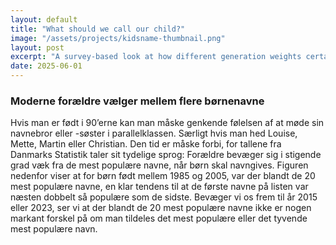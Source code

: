 ```yaml
---
layout: default
title: "What should we call our child?"
image: "/assets/projects/kidsname-thumbnail.png"
layout: post
excerpt: "A survey-based look at how different generation weights certain factors when naming childs. Article on Danish."
date: 2025-06-01
---
```


### Moderne forældre vælger mellem flere børnenavne

Hvis man er født i 90’erne kan man måske genkende følelsen af at møde sin navnebror eller -søster i parallelklassen. Særligt hvis man hed Louise, Mette, Martin eller Christian. Den tid er måske forbi, for tallene fra Danmarks Statistik taler sit tydelige sprog: Forældre bevæger sig i stigende grad væk fra de mest populære navne, når børn skal navngives. Figuren nedenfor viser at for børn født mellem 1985 og 2005, var der blandt de 20 mest populære navne, en klar tendens til at de første navne på listen var næsten dobbelt så populære som de sidste. Bevæger vi os frem til år 2015 eller 2023, ser vi at der blandt de 20 mest populære navne ikke er nogen markant forskel på om man tildeles det mest populære eller det tyvende mest populære navn. 


